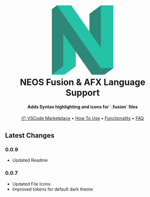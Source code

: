 
<h1 align="center">
  <br>
  <a href="https://github.com/sjsone/vscode-neos-fusion-grammar"><img src="https://raw.githubusercontent.com/sjsone/vscode-neos-fusion-grammar/main/images/logo.png" alt="NEOS Fusion & AFX" width="200"></a>
  <br>
  NEOS Fusion & AFX Language Support
  <br>
</h1>

<h4 align="center">Adds Syntax highlighting and icons for `.fusion` files</h4>

<p align="center">
  <a href="https://marketplace.visualstudio.com/items?itemName=SimonSchmidt.vscode-neos-fusion-grammar">📦 VSCode Marketplace</a> •
  <a href="#how-to-use">How To Use</a> •
  <a href="#Functionality">Functionality</a> •
  <a href="#FAQ">FAQ</a>
</p>

## Latest Changes

### 0.0.9

- Updated Readme

### 0.0.7

- Updated File Icons
- Improved tokens for default dark theme
